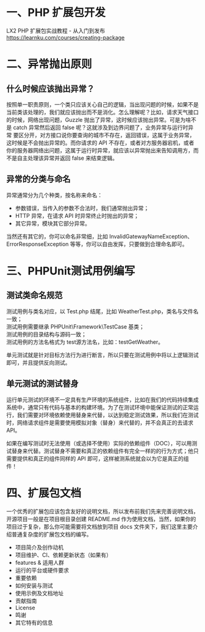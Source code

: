 一、PHP 扩展包开发
=================
LX2 PHP 扩展包实战教程 - 从入门到发布 https://learnku.com/courses/creating-package  


二、异常抛出原则
===============

什么时候应该抛出异常？
---------------------

按照单一职责原则，一个类只应该关心自己的逻辑，当出现问题的时候，如果不是当前类该处理的，我们就应该抛出而不是消化。怎么理解呢？比如，请求天气接口的时候，网络出现问题，Guzzle 抛出了异常，这时候应该抛出异常。可是为啥不是 catch 异常然后返回 false 呢？这就涉及到边界问题了，业务异常与运行时异常 要区分开，对方接口说你要查询的城市不存在，返回错误，这属于业务异常，这时候是不会抛出异常的。而你请求的 API 不存在，或者对方服务器宕机，或者你的服务器网络出问题，这属于运行时异常，就应该以异常抛出来告知调用方，而不是自主处理该异常并返回 false 来结束逻辑。


异常的分类与命名
---------------

异常通常分为几个种类，按名称来命名：

- 参数错误，当传入的参数不合法时，我们通常抛出异常；
- HTTP 异常，在请求 API 时异常终止时抛出的异常；
- 其它异常，模块其它部分异常。

当然还有其它的，你可以命名非常细，比如 InvalidGatewayNameException、ErrorResponseException 等等，你可以自由发挥，只要做到合理命名即可。


三、PHPUnit测试用例编写
======================

测试类命名规范
-------------

测试用例与类名对应，以 Test.php 结尾，比如 WeatherTest.php，类名与文件名一致；      
测试用例需要继承 PHPUnit\Framework\TestCase 基类；      
测试用例的目录结构与源码一致；      
测试用例的方法名格式为 test源方法名，比如：testGetWeather。     

单元测试就是针对目标方法行为进行断言，所以只要在测试用例中将以上逻辑测试即可，并且提供反向测试。        


单元测试的测试替身
-----------------

运行单元测试的环境不一定具有生产环境的系统组件，比如在我们的代码持续集成系统中，通常只有代码与基本的构建环境。为了在测试环境中能保证测试的正常运行，我们需要对环境依赖使用替身来代替，以达到稳定测试效果，所以我们在测试时，网络请求组件是需要使用模拟对象（替身）来代替的，并不会真正的去请求 API。

如果在编写测试时无法使用（或选择不使用）实际的依赖组件（DOC），可以用测试替身来代替。测试替身不需要和真正的依赖组件有完全一样的的行为方式；他只需要提供和真正的组件同样的 API 即可，这样被测系统就会以为它是真正的组件！


四、扩展包文档
=============

一个优秀的扩展包应该包含友好的说明文档，所以发布前我们先来完善说明文档，开源项目一般是在项目根目录创建 README.md 作为使用文档，当然，如果你的项目过于复杂，那么你可能需要将文档放到项目 docs 文件夹下，我们这里主要介绍普通复杂度的扩展包文档的编写。

* 项目简介及创作动机
* 项目维护、CI、依赖更新状态（如果有）
* features & 适用人群
* 运行的平台或硬件要求
* 重要依赖
* 如何安装与测试
* 使用示例及文档地址
* 贡献指南
* License
* 鸣谢
* 其它特有的信息